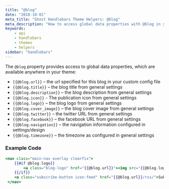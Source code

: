 ```yaml
---
title: "@blog"
date: "2018-10-01"
meta_title: "Ghost Handlebars Theme Helpers: @blog"
meta_description: "How to access global data properties with @blog in your Ghost theme. Read more 👉"
keywords:
    - api
    - handlebars
    - themes
    - helpers
sidebar: "handlebars"
---
```


The `@blog` property provides access to global data properties, which are available anywhere in your theme:

- `{{@blog.url}}` – the url specified for this blog in your custom config file
- `{{@blog.title}}` – the blog title from general settings
- `{{@blog.description}}` – the blog description from general settings
- `{{@blog.icon}}` - The publication icon from general settings
- `{{@blog.logo}}` – the blog logo from general settings
- `{{@blog.cover_image}}` – the blog cover image from general settings
- `{{@blog.twitter}}` – the twitter URL from general settings 
- `{{@blog.facebook}}` – the facebook URL from general settings
- `{{@blog.navigation}}` – the navigation information configured in settings/design
- `{{@blog.timezone}}` – the timezone as configured in general settings

### Example Code

```handlebars
<nav class="main-nav overlay clearfix">
    {{#if @blog.logo}}
        <a class="blog-logo" href="{{@blog.url}}"><img src="{{@blog.logo}}" alt="Blog Logo" /></a>
    {{/if}}
    <a class="subscribe-button icon-feed" href="{{@blog.url}}/rss/">Subscribe</a>
 </nav>
```
